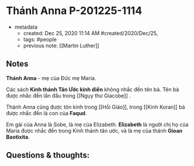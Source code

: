 # Thánh Anna P-201225-1114

- metadata
	- created: Dec 25, 2020 11:14 AM #created/2020/Dec/25,
	- tags: #people 
	- previous note: [[Martin Luther]]

## Notes
**Thánh Anna** - mẹ của Đức mẹ Maria. 

Các sách **Kinh thánh Tân Ước kinh điển** không nhắc đến tên bà. Tên bà được nhắc đến lần đầu trong [[Ngụy thư Giacobe]] .

Thánh Anna cũng được tôn kính trong [[Hồi Giáo]], trong [[Kinh Koran]] bà được nhắc đến là con của **Faqud**. 

Em gái của Anna là Sobe, là mẹ của Elizabeth. **Elizabeth** là người chị họ của Maria được nhắc đến trong Kinh thánh tân ước, và là mẹ của thánh **Gioan Baotixita**.

## Questions & thoughts:
